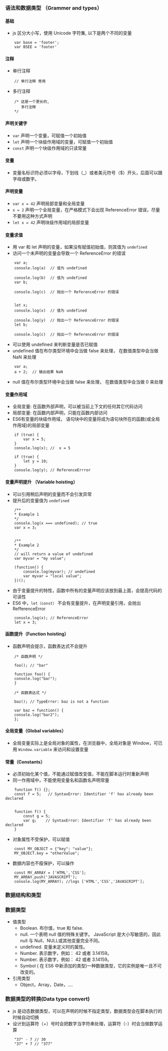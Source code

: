 ### 语法和数据类型 （Grammer and types）

#### 基础
* js 区分大小写，使用 Unicode 字符集, 以下是两个不同的变量
```
    var base = 'footer';
    var BSEE = 'footer'
```

#### 注释
* 单行注释
```
    // 单行注释 常用
```
* 多行注释
```
    /* 这是一个更长的,
       多行注释
    */
```

#### 声明关键字
* `var` 声明一个变量，可赋值一个初始值
* `let` 声明一个块级作用域的变量，可赋值一个初始值
* `const` 声明一个块级作用域的只读常量


#### 变量
* 变量名标识符必须以字母，下划线（_）或者美元符号（$）开头，后面可以跟字母或数字。

#### 声明变量
* `var x = 42` 声明局部变量和全局变量
* `x = 2` 声明一个全局变量，在严格模式下会出现 ReferenceError 错误，尽量不要用这种方式声明
* `let x = 42` 声明块级作用域的局部变量

#### 变量求值
* 用 var 和 let 声明的变量，如果没有赋值初始值，则其值为 `undefined`
* 访问一个未声明的变量会导致一个 ReferenceError 的错误
```
    var a;
    console.log(a)  // 值为 undefined
    
    console.log(b)  // 值为 undefined
    var b;
    
    console.log(c)  // 抛出一个 ReferenceError 的错误


    let x;
    console.log(x)  // 值为 undefined

    console.log(y)  // 抛出一个 ReferenceError 的错误
    let b;

    console.log(c)  // 抛出一个 ReferenceError 的错误
```
* 可以使用 undefined 来判断变量是否已赋值
* undefined 值在布尔类型环境中会当做 false 来处理， 在数值类型中会当做 NaN 来处理
```
    var a;
    a + 2;  // 输出结果 NaN
```
* null 值在布尔类型环境中会当做 false 来处理， 在数值类型中会当做 0 来处理

#### 变量作用域
* 全局变量: 在函数外部声明，可以被当前上下文的任何其它代码访问
* 局部变量: 在函数内部声明，只能在函数内部访问
* ES6有变量的块级作用域， 语句块中的变量将成为语句块所在的函数(或全局作用域)的局部变量
```
    if (true) {
        var x = 5;
    }
    console.log(x); //  x = 5

    if (true) {
        let y = 10;
    }
    console.log(y); // ReferenceErrror
```

#### 变量声明提升 （Variable hoisting）
* 可以引用稍后声明的变量而不会引发异常
* 提升后的变量值为 `undefined`
```
    /**
    * Example 1
    */
    console.log(x === undefined); // true
    var x = 3;


    /**
    * Example 2
    */
    // will return a value of undefined
    var myvar = "my value";

    (function() {
        console.log(myvar); // undefined
        var myvar = "local value";
    })();
```
* 由于变量提升的特性，函数中所有的变量声明应该放到最上面，会提高代码的可读性
* ES6 中，`let（const）` 不会有变量提升，在声明变量引用，会抛出 RefferenceError
```
    console.log(x); // ReferenceError
    let x = 3;
```

#### 函数提升（Function hoisting）
* 函数声明会提示，函数表达式不会提升
```
    /* 函数声明 */

    foo(); // "bar"

    function foo() {
    console.log("bar");
    }

    /* 函数表达式 */

    baz(); // TypeError: baz is not a function

    var baz = function() {
    console.log("bar2");
    };
```

#### 全局变量（Global variables）
* 全局变量实际上是全局对象的属性，在浏览器中，全局对象是 Window，可已用 `Window.variable` 来访问和设置变量

#### 常量（Constants）
* 必须初始化某个值，不能通过赋值改变值，不能在脚本运行时重新声明
* 同一作用域中，不能使用变量名和函数名声明常量
```
    function f() {};
    const f = 5;   // SyntaxError: Identifier 'f' has already been declared


    function f() {
        const g = 5;
        var g;    // SyntaxError: Identifier 'f' has already been declared
    }
```
* 对象属性不受保护，可以赋值
```
    const MY_OBJECT = {"key": "value"};
    MY_OBJECT.key = "otherValue";
```
* 数据内容也不瘦保护，可以操作
```
    const MY_ARRAY = ['HTML','CSS'];
    MY_ARRAY.push('JAVASCRIPT');
    console.log(MY_ARRAY); //logs ['HTML','CSS','JAVASCRIPT'];
```

### 数据结构和类型

### 数据类型
* 值类型
    * Boolean.  布尔值，true 和 false.
    * null. 一个表明 null 值的特殊关键字。 JavaScript 是大小写敏感的，因此 null 与 Null、NULL或其他变量完全不同。
    * undefined.  变量未定义时的属性。
    * Number.  表示数字，例如： 42 或者 3.14159。
    * Number.  表示数字，例如： 42 或者 3.14159。
    * Symbol ( 在 ES6 中新添加的类型)一种数据类型，它的实例是唯一且不可改变的。
* 引用类型
    * Object，Array，Date，....

### 数据类型的转换(Data type convert)
* js 是动态数据类型，可以在声明的时候不指定类型，数据类型会在脚本执行的时候自动切换
* 设计到运算符（+）号时会把数字当字符串处理，运算符（-）时会当做数学运算
```
    "37" - 7 // 30
    "37" + 7 // "377"
```